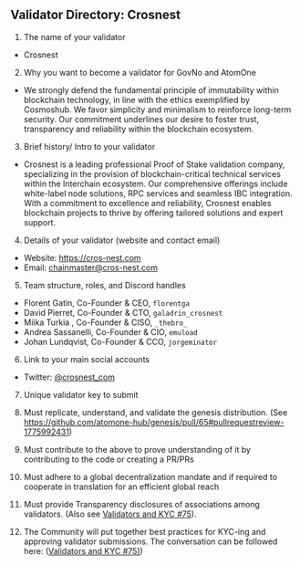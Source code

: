 ## Validator Directory: Crosnest

1) The name of your validator

- Crosnest

2) Why you want to become a validator for GovNo and AtomOne

- We strongly defend the fundamental principle of immutability within 
  blockchain technology, in line with the ethics exemplified by Cosmoshub. 
  We favor simplicity and minimalism to reinforce long-term security. 
  Our commitment underlines our desire to foster trust, transparency and 
  reliability within the blockchain ecosystem.

3) Brief history/ Intro to your validator

- Crosnest is a leading professional Proof of Stake validation company, 
  specializing in the provision of blockchain-critical technical services 
  within the Interchain ecosystem. Our comprehensive offerings include 
  white-label node solutions, RPC services and seamless IBC integration. 
  With a commitment to excellence and reliability, Crosnest enables 
  blockchain projects to thrive by offering tailored solutions and expert 
  support.

4) Details of your validator (website and contact email)

- Website: https://cros-nest.com
- Email: chainmaster@cros-nest.com

5) Team structure, roles, and Discord handles

- Florent Gatin, Co-Founder & CEO, `florentga`
- David Pierret, Co-Founder & CTO, `galadrin_crosnest`
- Miika Turkia , Co-Founder & CISO, `_thebro_`
- Andrea Sassanelli, Co-Founder & CIO, `emuload`
- Johan Lundqvist, Co-Founder & CCO, `jorgeminator`

6) Link to your main social accounts

- Twitter: [@crosnest_com](https://twitter.com/crosnest_com)

7) Unique validator key to submit

8) Must replicate, understand, and validate the genesis distribution. (See https://github.com/atomone-hub/genesis/pull/65#pullrequestreview-1775992431)

9) Must contribute to the above to prove understanding of it by contributing to the code or creating a PR/PRs

10) Must adhere to a global decentralization mandate and if required to cooperate in translation for an efficient global reach

11) Must provide Transparency disclosures of associations among validators. (Also see [Validators and KYC #75](https://github.com/atomone-hub/genesis/issues/75#issue-2034573094)).

12) The Community will put together best practices for KYC-ing and approving validator submissions. The conversation can be followed here: ([Validators and KYC #75)](https://github.com/atomone-hub/genesis/issues/75#issue-2034573094))
